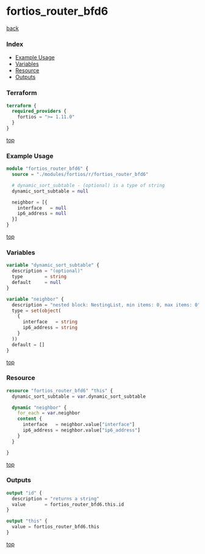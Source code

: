 # fortios_router_bfd6

[back](../fortios.md)

### Index

- [Example Usage](#example-usage)
- [Variables](#variables)
- [Resource](#resource)
- [Outputs](#outputs)

### Terraform

```terraform
terraform {
  required_providers {
    fortios = ">= 1.11.0"
  }
}
```

[top](#index)

### Example Usage

```terraform
module "fortios_router_bfd6" {
  source = "./modules/fortios/r/fortios_router_bfd6"

  # dynamic_sort_subtable - (optional) is a type of string
  dynamic_sort_subtable = null

  neighbor = [{
    interface   = null
    ip6_address = null
  }]
}
```

[top](#index)

### Variables

```terraform
variable "dynamic_sort_subtable" {
  description = "(optional)"
  type        = string
  default     = null
}

variable "neighbor" {
  description = "nested block: NestingList, min items: 0, max items: 0"
  type = set(object(
    {
      interface   = string
      ip6_address = string
    }
  ))
  default = []
}
```

[top](#index)

### Resource

```terraform
resource "fortios_router_bfd6" "this" {
  dynamic_sort_subtable = var.dynamic_sort_subtable

  dynamic "neighbor" {
    for_each = var.neighbor
    content {
      interface   = neighbor.value["interface"]
      ip6_address = neighbor.value["ip6_address"]
    }
  }

}
```

[top](#index)

### Outputs

```terraform
output "id" {
  description = "returns a string"
  value       = fortios_router_bfd6.this.id
}

output "this" {
  value = fortios_router_bfd6.this
}
```

[top](#index)